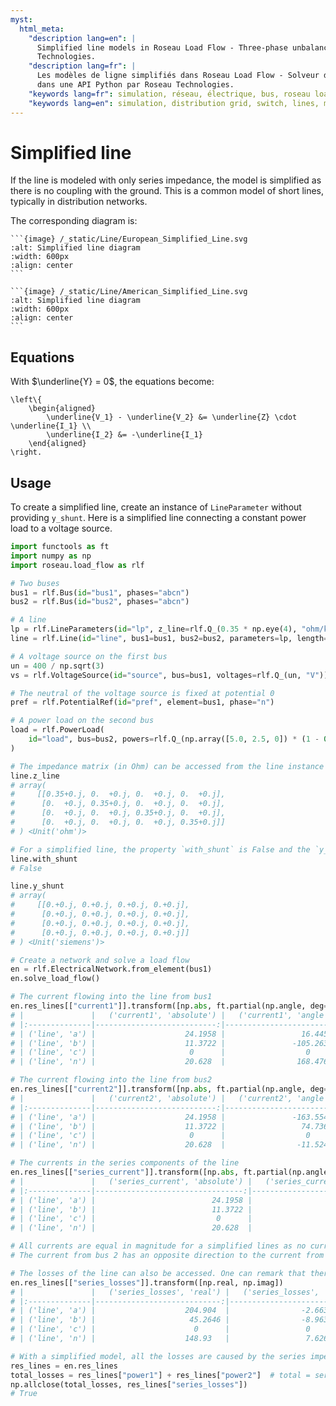 ```yaml
---
myst:
  html_meta:
    "description lang=en": |
      Simplified line models in Roseau Load Flow - Three-phase unbalanced load flow solver in a Python API by Roseau
      Technologies.
    "description lang=fr": |
      Les modèles de ligne simplifiés dans Roseau Load Flow - Solveur d'écoulement de charge triphasé et déséquilibré
      dans une API Python par Roseau Technologies.
    "keywords lang=fr": simulation, réseau, électrique, bus, roseau load flow, lignes, modèle
    "keywords lang=en": simulation, distribution grid, switch, lines, model
---
```


# Simplified line

If the line is modeled with only series impedance, the model is simplified as there is no coupling
with the ground. This is a common model of short lines, typically in distribution networks.

The corresponding diagram is:

````{tab} European standards
```{image} /_static/Line/European_Simplified_Line.svg
:alt: Simplified line diagram
:width: 600px
:align: center
```
````

````{tab} American standards
```{image} /_static/Line/American_Simplified_Line.svg
:alt: Simplified line diagram
:width: 600px
:align: center
```
````

## Equations

With $\underline{Y} = 0$, the equations become:

```{math}
\left\{
    \begin{aligned}
        \underline{V_1} - \underline{V_2} &= \underline{Z} \cdot \underline{I_1} \\
        \underline{I_2} &= -\underline{I_1}
    \end{aligned}
\right.
```

## Usage

To create a simplified line, create an instance of `LineParameter` without providing `y_shunt`.
Here is a simplified line connecting a constant power load to a voltage source.

```python
import functools as ft
import numpy as np
import roseau.load_flow as rlf

# Two buses
bus1 = rlf.Bus(id="bus1", phases="abcn")
bus2 = rlf.Bus(id="bus2", phases="abcn")

# A line
lp = rlf.LineParameters(id="lp", z_line=rlf.Q_(0.35 * np.eye(4), "ohm/km"))
line = rlf.Line(id="line", bus1=bus1, bus2=bus2, parameters=lp, length=rlf.Q_(1, "km"))

# A voltage source on the first bus
un = 400 / np.sqrt(3)
vs = rlf.VoltageSource(id="source", bus=bus1, voltages=rlf.Q_(un, "V"))

# The neutral of the voltage source is fixed at potential 0
pref = rlf.PotentialRef(id="pref", element=bus1, phase="n")

# A power load on the second bus
load = rlf.PowerLoad(
    id="load", bus=bus2, powers=rlf.Q_(np.array([5.0, 2.5, 0]) * (1 - 0.3j), "kVA")
)

# The impedance matrix (in Ohm) can be accessed from the line instance
line.z_line
# array(
#     [[0.35+0.j, 0.  +0.j, 0.  +0.j, 0.  +0.j],
#      [0.  +0.j, 0.35+0.j, 0.  +0.j, 0.  +0.j],
#      [0.  +0.j, 0.  +0.j, 0.35+0.j, 0.  +0.j],
#      [0.  +0.j, 0.  +0.j, 0.  +0.j, 0.35+0.j]]
# ) <Unit('ohm')>

# For a simplified line, the property `with_shunt` is False and the `y_shunt` matrix is zero
line.with_shunt
# False

line.y_shunt
# array(
#     [[0.+0.j, 0.+0.j, 0.+0.j, 0.+0.j],
#      [0.+0.j, 0.+0.j, 0.+0.j, 0.+0.j],
#      [0.+0.j, 0.+0.j, 0.+0.j, 0.+0.j],
#      [0.+0.j, 0.+0.j, 0.+0.j, 0.+0.j]]
# ) <Unit('siemens')>

# Create a network and solve a load flow
en = rlf.ElectricalNetwork.from_element(bus1)
en.solve_load_flow()

# The current flowing into the line from bus1
en.res_lines[["current1"]].transform([np.abs, ft.partial(np.angle, deg=True)])
# |               |   ('current1', 'absolute') |   ('current1', 'angle') |
# |:--------------|---------------------------:|------------------------:|
# | ('line', 'a') |                    24.1958 |                 16.4456 |
# | ('line', 'b') |                    11.3722 |               -105.263  |
# | ('line', 'c') |                     0      |                  0      |
# | ('line', 'n') |                    20.628  |                168.476  |

# The current flowing into the line from bus2
en.res_lines[["current2"]].transform([np.abs, ft.partial(np.angle, deg=True)])
# |               |   ('current2', 'absolute') |   ('current2', 'angle') |
# |:--------------|---------------------------:|------------------------:|
# | ('line', 'a') |                    24.1958 |               -163.554  |
# | ('line', 'b') |                    11.3722 |                 74.7366 |
# | ('line', 'c') |                     0      |                  0      |
# | ('line', 'n') |                    20.628  |                -11.5242 |

# The currents in the series components of the line
en.res_lines[["series_current"]].transform([np.abs, ft.partial(np.angle, deg=True)])
# |               |   ('series_current', 'absolute') |   ('series_current', 'angle') |
# |:--------------|---------------------------------:|------------------------------:|
# | ('line', 'a') |                          24.1958 |                       16.4456 |
# | ('line', 'b') |                          11.3722 |                     -105.263  |
# | ('line', 'c') |                           0      |                        0      |
# | ('line', 'n') |                          20.628  |                      168.476  |

# All currents are equal in magnitude for a simplified lines as no current escapes to the ground.
# The current from bus 2 has an opposite direction to the current from bus 1 as expected.

# The losses of the line can also be accessed. One can remark that there are no shunt losses
en.res_lines[["series_losses"]].transform([np.real, np.imag])
# |               |   ('series_losses', 'real') |   ('series_losses', 'imag') |
# |:--------------|----------------------------:|----------------------------:|
# | ('line', 'a') |                    204.904  |                -2.66329e-15 |
# | ('line', 'b') |                     45.2646 |                -8.96306e-16 |
# | ('line', 'c') |                      0      |                 0           |
# | ('line', 'n') |                    148.93   |                 7.62657e-16 |

# With a simplified model, all the losses are caused by the series impedance of the line
res_lines = en.res_lines
total_losses = res_lines["power1"] + res_lines["power2"]  # total = series + shunt
np.allclose(total_losses, res_lines["series_losses"])
# True
```
